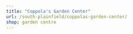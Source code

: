 ```yaml
---
title: "Coppola's Garden Center"
url: /south-plainfield/coppolas-garden-center/
shop: garden centre
---
```

